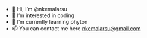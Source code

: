 - 👋 Hi, I’m @nkemalarsu
- 👀 I’m interested in coding
- 🌱 I’m currently learning phyton
- 📫 You can contact me here nkemalarsu@gmail.com

<!---
nkemalarsu/nkemalarsu is a ✨ special ✨ repository because its `README.md` (this file) appears on your GitHub profile.
You can click the Preview link to take a look at your changes.
--->

